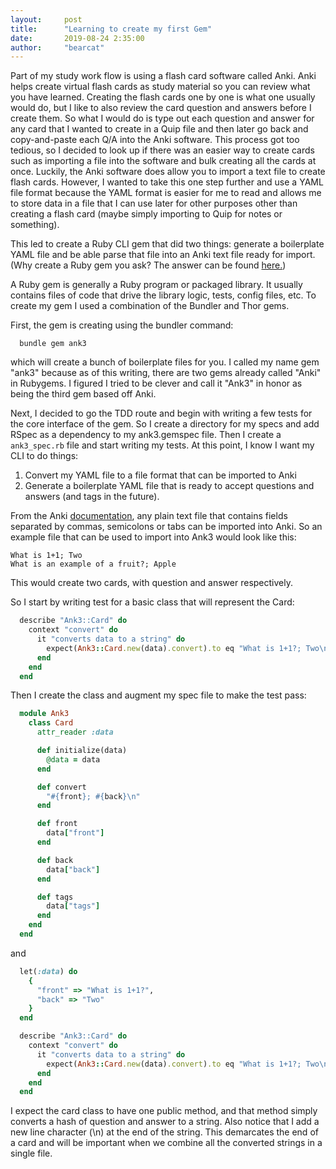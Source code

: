 ```yaml
---
layout:     post
title:      "Learning to create my first Gem"
date:       2019-08-24 2:35:00
author:     "bearcat"
---
```


Part of my study work flow is using a flash card software called Anki. Anki helps create virtual flash cards as study material so you can review what you have learned. Creating the flash cards one by one is what one usually would do, but I like to also
review the card question and answers before I create them. So what I would do is type out each question and answer
for any card that I wanted to create in a Quip file and then later go back and copy-and-paste each Q/A into the Anki software.
This process got too tedious, so I decided to look up if there was an easier way to create cards such as importing
a file into the software and bulk creating all the cards at once. Luckily, the Anki software does 
allow you to import a text file to create flash cards. However, I wanted to take this one step further
and use a YAML file format because the YAML format is easier for me to read and allows me to store data
in a file that I can use later for other purposes other than creating a flash card (maybe simply importing to
Quip for notes or something). 

This led to create a Ruby CLI gem that did two things: generate a boilerplate
YAML file and be able parse that file into an Anki text file ready for import. 
(Why create a Ruby gem you ask? The answer can be found [here.](https://bundler.io/v1.12/guides/creating_gem.html#but-first-why))

A Ruby gem is generally a Ruby program or packaged library. It usually contains files of code that
drive the library logic, tests, config files, etc. To create my gem I used a combination of the Bundler and Thor gems.

First, the gem is creating using the bundler command:

```
  bundle gem ank3
```

which will create a bunch of boilerplate files for you. I called my name gem "ank3" because as of this writing, there are two gems already called
"Anki" in Rubygems. I figured I tried to be clever and call it "Ank3" in honor as being the third gem based off Anki. 

Next, I decided to go the TDD route and begin with writing a few tests for the core interface of the gem. So I create a directory for my specs and add RSpec as a dependency to my ank3.gemspec file. Then I create a ``` ank3_spec.rb ``` file and start writing my tests. At this point, I know I want my CLI to do things:

1. Convert my YAML file to a file format that can be imported to Anki
2. Generate a boilerplate YAML file that is ready to accept questions and answers (and tags in the future).

From the Anki [documentation](https://apps.ankiweb.net/docs/manual.html#importing), any plain text file that contains
fields separated by commas, semicolons or tabs can be imported into Anki. So an example file that can be used to import into Ank3 would look like this:

```
What is 1+1; Two 
What is an example of a fruit?; Apple
```

This would create two cards, with question and answer respectively. 

So I start by writing test for a basic class that will represent the Card: 

```ruby
  describe "Ank3::Card" do
    context "convert" do
      it "converts data to a string" do
        expect(Ank3::Card.new(data).convert).to eq "What is 1+1?; Two\n"
      end
    end
  end
```

Then I create the class and augment my spec file to make the test pass:

```ruby
  module Ank3
    class Card
      attr_reader :data

      def initialize(data)
        @data = data
      end

      def convert
        "#{front}; #{back}\n" 
      end

      def front
        data["front"]
      end

      def back
        data["back"]
      end

      def tags
        data["tags"]
      end
    end
  end
```

and

```ruby
  let(:data) do
    {
      "front" => "What is 1+1?",
      "back" => "Two"
    }
  end

  describe "Ank3::Card" do
    context "convert" do
      it "converts data to a string" do
        expect(Ank3::Card.new(data).convert).to eq "What is 1+1?; Two\n"
      end
    end
  end
```

I expect the card class to have one public method, and that method simply converts a hash of question and answer to a string. Also notice that I add a new line character (\n) at the end of the string. This demarcates the end of a card
and will be important when we combine all the converted strings in a single file.

<!-- What is preventing me from writing?
- It's not interesting - How do you know it's not interesting? Make it interesting. How can I make it interesting?
- It's not useful - How do you know it's not useful? If you use it, it's useful.
- It's too much effort - What is better than writing and reviewing and talking about what you have worked on?
- It's going to take too long - Writing and mastering a topic takes time
- It's not worth the effort - Then what is?
- The gem is not useful
- I have to repeat and recreate all my steps, which takes away time from something else
- I'm never going to finish it
- I don't know what to write about
- I don't know what's important in a blog post  
->

<!-- Why YAML?

Things I learned:

1. Setting up the gem with Bundler
2. Writing the code
3. Learning to use Thor
4. Learning how to use other libraries:
    - JSON
    - YAML
    - Writing to a file
    - Difference between require and require_relative
    - Semantic versioning
    - How to install Linux on windows so I can run the gem
    - The future: 
      - Build API to create cards

-->

